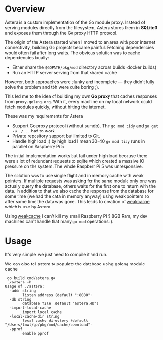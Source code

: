 # Overview
Astera is a custom implementation of the Go module proxy. Instead of serving modules directly from the filesystem, Astera stores them in **SQLite3** and exposes them through the Go proxy HTTP protocol.

The origin of the Astera started when I moved to an area with poor internet connectivity, building Go projects became painful. Fetching dependencies would often fail after long waits. The obvious solution was to cache dependencies locally:

- Either share the `$GOPATH/pkg/mod` directory across builds (docker builds)
- Run an HTTP server serving from that shared cache

However, both approaches were clunky and incomplete — they didn’t fully solve the problem and tbh were quite boring ;).

This led me to the idea of building my own **Go proxy** that caches responses from `proxy.golang.org`. With it, every machine on my local network could fetch modules quickly, without hitting the internet.

These was my requirements for Astera
- Support Go proxy protocol (without sumdb). The `go mod tidy` and `go get -u ./...` had to work.
- Private repository support but limited to Git.
- Handle high load ;) by high load I mean 30-40 `go mod tidy` runs in parallel on Raspberry Pi 5

The initial implementation works but fail under high load because there were a lot of redundant requests to sqlite which created a massive IO pressure on the system. The whole Raspberr Pi 5 was unresponsive.

The solution was to use single flight and in memory cache with weak pointers. If multiple requests was asking for the same module only one was actually query the database, others waits for the first one to return with the data. In addition to that we also cache the response from the database for some time (we had the data in memory anyway) using weak pointers so after some time the data was gone. This leads to creation of [weakcache](https://github.com/tmwalaszek/weakcache) which is use by Astera.

Using [weakcache](https://github.com/tmwalaszek/weakcache) I can't kill my small Raspberry Pi 5 8GB Ram, my dev machines can't handle that many `go mod` operations :).

# Usage
It's very simple, we just need to compile it and run.

We can also tell astera to populate the database using golang module cache.

```
 go build cmd/astera.go
 ./astera -h
Usage of ./astera:
  -addr string
        listen address (default ":8080")
  -db string
        database file (default "astera.db")
  -import-local-cache
        import local cache
  -local-cache-dir string
        local cache directory (default "/Users/tmwl/go/pkg/mod/cache/download")
  -pprof
        enable pprof
```
